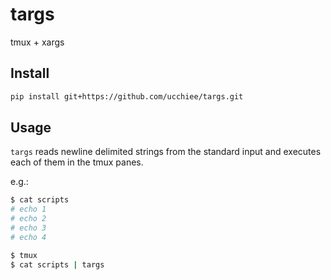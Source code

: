 # targs
tmux + xargs

## Install

```bash
pip install git+https://github.com/ucchiee/targs.git
```

## Usage

`targs` reads newline delimited strings from the standard input and executes each of them in the tmux panes.

e.g.:

```bash
$ cat scripts
# echo 1
# echo 2
# echo 3
# echo 4

$ tmux
$ cat scripts | targs
```
